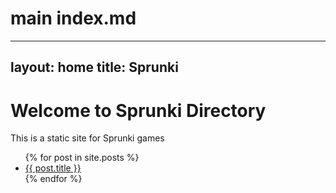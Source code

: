 # main index.md
---
layout: home
title: Sprunki
---
# Welcome to Sprunki Directory
This is a static site for Sprunki games

<ul>
  {% for post in site.posts %}
    <li>
      <a href="{{ post.url }}">{{ post.title }}</a>
    </li>
  {% endfor %}
</ul>